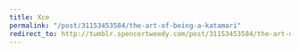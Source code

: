 ```yaml
---
title: Xce
permalink: "/post/31153453584/the-art-of-being-a-katamari"
redirect_to: http://tumblr.spencertweedy.com/post/31153453584/the-art-of-being-a-katamari
---
```


